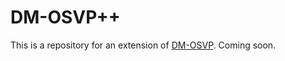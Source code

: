 # DM-OSVP++
This is a repository for an extension of [DM-OSVP](https://github.com/psc0628/DM-OSVP). Coming soon.
